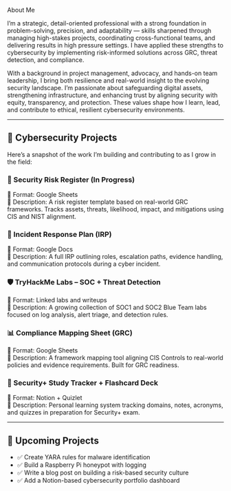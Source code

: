 About Me

I’m a strategic, detail-oriented professional with a strong foundation in problem-solving, precision, and adaptability — skills sharpened through managing high-stakes projects, coordinating cross-functional teams, and delivering results in high pressure settings. I have applied these strengths to cybersecurity by implementing risk-informed solutions across GRC, threat detection, and compliance.

With a background in project management, advocacy, and hands-on team leadership, I bring both resilience and real-world insight to the evolving security landscape. I’m passionate about safeguarding digital assets, strengthening infrastructure, and enhancing trust by aligning security with equity, transparency, and protection. These values shape how I learn, lead, and contribute to ethical, resilient cybersecurity environments.

---

## 🚧 Cybersecurity Projects

Here’s a snapshot of the work I’m building and contributing to as I grow in the field:

### 🔐 Security Risk Register (In Progress)
📁 Format: Google Sheets  
📌 Description: A risk register template based on real-world GRC frameworks. Tracks assets, threats, likelihood, impact, and mitigations using CIS and NIST alignment.

### 🧰 Incident Response Plan (IRP)
📁 Format: Google Docs  
📌 Description: A full IRP outlining roles, escalation paths, evidence handling, and communication protocols during a cyber incident.

### 🛡️ TryHackMe Labs – SOC + Threat Detection
📁 Format: Linked labs and writeups  
📌 Description: A growing collection of SOC1 and SOC2 Blue Team labs focused on log analysis, alert triage, and detection rules.

### 📊 Compliance Mapping Sheet (GRC)
📁 Format: Google Sheets  
📌 Description: A framework mapping tool aligning CIS Controls to real-world policies and evidence requirements. Built for GRC readiness.

### 🧠 Security+ Study Tracker + Flashcard Deck
📁 Format: Notion + Quizlet  
📌 Description: Personal learning system tracking domains, notes, acronyms, and quizzes in preparation for Security+ exam.

---

## 🧭 Upcoming Projects

- ✅ Create YARA rules for malware identification
- ✅ Build a Raspberry Pi honeypot with logging
- ✅ Write a blog post on building a risk-based security culture
- ✅ Add a Notion-based cybersecurity portfolio dashboard